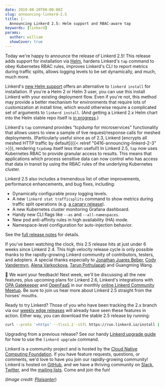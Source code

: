 ```yaml
---
date: 2019-08-20T00:00:00Z
slug: announcing-linkerd-2.5
title: |-
  Announcing Linkerd 2.5: Helm support and RBAC-aware tap
keywords: [linkerd]
params:
  author: william
  showCover: true
---
```


Today we're happy to announce the release of Linkerd 2.5! This release adds
support for installation via [Helm](https://helm.sh/), hardens Linkerd's
`tap` command to obey Kubernetes RBAC rules, improves Linkerd's CLI to report
metrics during traffic splits, allows logging levels to be set dynamically,
and much, much more.

Linkerd's [new Helm support](https://linkerd.io/2/tasks/install-helm/) offers
an alternative to `linkerd install` for installation. If you're a Helm 2 or
Helm 3 user, you can use this install Linkerd with your existing deployment
flow. Even if you're not, this method may provide a better mechanism for
environments that require lots of customization at install time, which would
otherwise require a complicated set of arguments to `linkerd install`. (And
getting a Linkerd 2.x Helm chart into the Helm stable repo itself is [in
progress](https://github.com/linkerd/linkerd2/pull/3292).)

Linkerd's `tap` command provides "tcpdump for microservices" functionality
that allows users to view a sample of live request/response calls for meshed
deployments. (Particularly useful since as of 2.3, Linkerd [encrypts all
meshed HTTP traffic by default]({{< relref "0416-announcing-linkerd-2-3" >}}),
rendering `tcpdump` itself less than useful!) In Linkerd 2.5, `tap` now uses
Kubernetes RBAC to provide granular access to results. This means that
applications which process sensitive data can now control who has access that
data in transit by using the RBAC rules of the underlying Kubernetes cluster.

Linkerd 2.5 also includes a tremendous list of other improvements,
performance enhancements, and bug fixes, including:

* Dynamically configurable proxy logging levels.
* A new `linkerd stat trafficsplits` command to show metrics during traffic
  split operations (e.g. [a canary
  release](https://linkerd.io/2/tasks/flagger/)).
* A new Kubernetes cluster monitoring Grafana dashboard.
* Handy new CLI flags like `--as` and `--all-namespaces`.
* New pod anti-affinity rules in high availability (HA) mode.
* Namespace-level configuration for auto-injection behavior.

See the [full release notes](https://github.com/linkerd/linkerd2/releases/tag/stable-2.5.0) for details.

If you've been watching the clock, this 2.5 release hits at just under 6
weeks since Linkerd 2.4. This high velocity release cycle is only possible
thanks to the rapidly-growing Linkerd community of contributors, testers, and
adopters. A special thanks especially to
[Jonathan Juares Beber](https://github.com/jonathanbeber),
[Cody Vandermyn](https://github.com/codeman9),
[Alena Varkockova](https://github.com/alenkacz),
[Tarun Pothulapati](https://github.com/Pothulapati)
and Guangming Wang.

📣  We want your feedback! Next week, we'll be discussing all the new features,
plus upcoming plans for Linkerd 2.6, Linkerd's integrations with [OPA
Gatekeeper](https://github.com/open-policy-agent/gatekeeper) and
[OpenFaaS](https://github.com/openfaas/faas) in our monthly [online Linkerd
Community Meetup](https://www.meetup.com/Linkerd-Online-Community-Meetup/).
Be sure to join us hear more about Linkerd 2.5 straight from the horses'
mouths.

Ready to try Linkerd? Those of you who have been tracking the 2.x branch via
our [weekly edge releases](https://linkerd.io/2/edge) will already have seen
these features in action. Either way, you can download the stable 2.5 release
by running:

```bash
curl --proto '=https' --tlsv1.2 -sSfL https://run.linkerd.io/install | sh
```

Upgrading from a previous release? See our handy [Linkerd upgrade
guide](https://linkerd.io/2/tasks/upgrade/) for how to use the `linkerd
upgrade` command.

Linkerd is a community project and is hosted by the [Cloud Native Computing
Foundation](https://cncf.io/). If you have feature requests, questions, or
comments, we'd love to have you join our rapidly-growing community! Linkerd
is hosted on [GitHub](https://github.com/linkerd/), and we have a thriving
community on [Slack](https://slack.linkerd.io/),
[Twitter](https://twitter.com/linkerd), and the [mailing
lists](https://linkerd.io/2/get-involved/). Come and join the fun!

(*Image credit: [Plaisanter](https://www.flickr.com/photos/plaisanter/)*)
